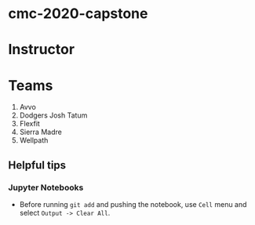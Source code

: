 # cmc-2020-capstone

# Instructor

# Teams
1. Avvo
2. Dodgers
  Josh Tatum
3. Flexfit
4. Sierra Madre
5. Wellpath

## Helpful tips

### Jupyter Notebooks

* Before running `git add` and pushing the notebook, use `Cell` menu and select `Output -> Clear All`.
